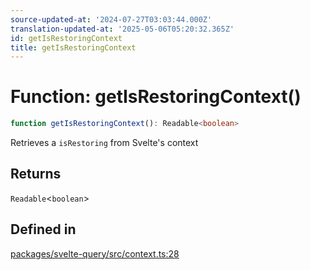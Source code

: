```yaml
---
source-updated-at: '2024-07-27T03:03:44.000Z'
translation-updated-at: '2025-05-06T05:20:32.365Z'
id: getIsRestoringContext
title: getIsRestoringContext
---
```


# Function: getIsRestoringContext()

```ts
function getIsRestoringContext(): Readable<boolean>
```

Retrieves a `isRestoring` from Svelte's context

## Returns

`Readable`\<`boolean`\>

## Defined in

[packages/svelte-query/src/context.ts:28](https://github.com/TanStack/query/blob/dac5da5416b82b0be38a8fb34dde1fc6670f0a59/packages/svelte-query/src/context.ts#L28)
